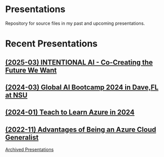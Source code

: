 # Presentations
Repository for source files in my past and upcoming presentations. 


# Recent Presentations

## [(2025-03) INTENTIONAL AI - Co-Creating the Future We Want](https://github.com/dave-007/intentional-ai-co-creating-the-future-we-want)
## [(2024-03) Global AI Bootcamp 2024 in Dave,FL at NSU](https://aiworkshop.info/)
## [(2024-01) Teach to Learn Azure in 2024](https://dave-007.github.io/Teach-To-Learn-Azure-In-2024/)
## [(2022-11) Advantages of Being an Azure Cloud Generalist](./2022/2022-11-18%20-%20GLUG%20-%20Advantages%20of%20Being%20an%20Azure%20Cloud%20Generalist/readme.md)

[Archived Presentations](/Archive/readme.md)
